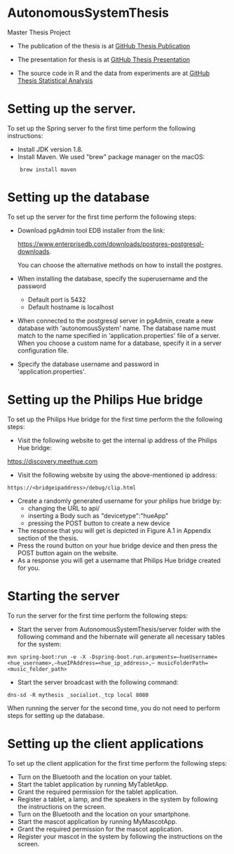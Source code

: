 # AutonomousSystemThesis
Master Thesis Project

* The publication of the thesis is at [GitHub Thesis Publication](https://github.com/latifaabdullayeva/Thesis/tree/master/Thesis%20Paper)

* The presentation for thesis is at [GitHub Thesis Presentation](https://github.com/latifaabdullayeva/Thesis/tree/master/Thesis%20Presentation)

* The source code in R and the data from experiments are at [GitHub Thesis Statistical Analysis](https://github.com/latifaabdullayeva/ThesisStatisticalAnalysis)


# Setting up the server.
To set up the Spring server fo the first time perform the following instructions:
* Install JDK version 1.8.
* Install Maven. We used "brew" package manager on the macOS:
```
    brew install maven
```


# Setting up the database
To set up the server for the first time perform the following steps:
* Download pgAdmin tool EDB installer from the link:

    https://www.enterprisedb.com/downloads/postgres-postgresql-downloads.

    You can choose the alternative methods on how to install the postgres.
* When installing the database, specify the superusername and the password
    * Default port is 5432
    * Default hostname is localhost
* When connected to the postgresql server in pgAdmin, create a new database with 'autonomousSystem' name.
    The database name must match to the name specified in 'application.properties' file of a server.
    When you choose a custom name for a database, specify it in a server configuration file.
* Specify the database username and password in 'application.properties'.

# Setting up the Philips Hue bridge
To set up the Philips Hue bridge for the first time perform the the following steps:
* Visit the following website to get the internal ip address of the Philips Hue bridge:

https://discovery.meethue.com

* Visit the following website by using the above-mentioned ip address: 
```
https://<bridgeipaddress>/debug/clip.html
``` 
* Create a randomly generated username for your philips hue bridge by:
    * changing the URL to api/
    * inserting a Body such as "devicetype":"hueApp" 
    * pressing the POST button to create a new device
* The response that you will get is depicted in Figure A.1 in Appendix section of the thesis.
* Press the round button on your hue bridge device and then press the POST
button again on the website.
* As a response you will get a username that Philips Hue bridge created for you.

# Starting the server
To run the server for the first time perform the following steps:
* Start the server from AutonomousSystemThesis/server folder with the following command and the hibernate will generate all necessary tables for the system:
```
mvn spring-boot:run -e -X -Dspring-boot.run.arguments=–hueUsername=<hue_username>,–hueIPAddress=<hue_ip_address>,– musicFolderPath=<music_folder_path>
```
* Start the server broadcast with the following command:
```
dns-sd -R mythesis _socialiot._tcp local 8080
```
When running the server for the second time, you do not need to perform steps for setting up the database.

# Setting up the client applications
To set up the client application for the first time perform the following steps:
* Turn on the Bluetooth and the location on your tablet.
* Start the tablet application by running MyTabletApp.
* Grant the required permission for the tablet application.
* Register a tablet, a lamp, and the speakers in the system by following the instructions on the screen.
* Turn on the Bluetooth and the location on your smartphone.
* Start the mascot application by running MyMascotApp.
* Grant the required permission for the mascot application.
* Register your mascot in the system by following the instructions on the screen.
